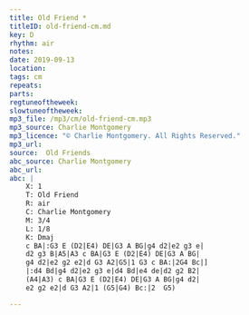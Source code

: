```yaml
---
title: Old Friend *
titleID: old-friend-cm.md
key: D
rhythm: air
notes:
date: 2019-09-13
location:
tags: cm
repeats:
parts:
regtuneoftheweek:
slowtuneoftheweek:
mp3_file: /mp3/cm/old-friend-cm.mp3
mp3_source: Charlie Montgomery
mp3_licence: "© Charlie Montgomery. All Rights Reserved."
mp3_url:
source:  Old Friends
abc_source: Charlie Montgomery
abc_url:
abc: |
    X: 1
    T: Old Friend
    R: air
    C: Charlie Montgomery
    M: 3/4
    L: 1/8
    K: Dmaj
    c BA|:G3 E (D2|E4) DE|G3 A BG|g4 d2|e2 g3 e|
    d2 g3 B|A5|A3 c BA|G3 E (D2|E4) DE|G3 A BG|
    g4 d2|e2 g2 e2|d G3 A2|G5|1 G3 c BA:|2G4 Bc|]
    |:d4 Bd|g4 d2|e2 g3 e|d4 Bd|e4 de|d2 g2 B2|
    (A4|A3) c BA|G3 E (D2|E4) DE|G3 A BG|g4 d2|
    e2 g2 e2|d G3 A2|1 (G5|G4) Bc:|2  G5)

---
```

